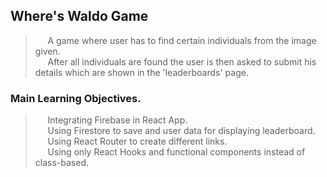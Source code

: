 ## Where's Waldo Game
  > &nbsp;&nbsp;&nbsp;&nbsp; A game where user has to find certain individuals from the image given.<br/>
  > &nbsp;&nbsp;&nbsp;&nbsp; After all individuals are found the user is then asked to submit his details which are shown in the 'leaderboards' page.
  
### Main Learning Objectives.
  > &nbsp;&nbsp;&nbsp;&nbsp; Integrating Firebase in React App. <br/>
  > &nbsp;&nbsp;&nbsp;&nbsp; Using Firestore to save and user data for displaying leaderboard. <br/>
  > &nbsp;&nbsp;&nbsp;&nbsp; Using React Router to create different links. <br/>
  > &nbsp;&nbsp;&nbsp;&nbsp; Using only React Hooks and functional components instead of class-based. <br/>
